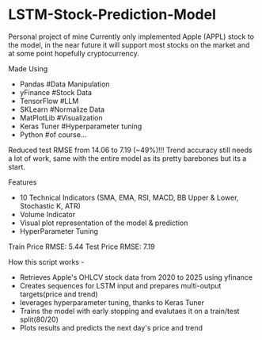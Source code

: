 # LSTM-Stock-Prediction-Model
Personal project of mine
Currently only implemented Apple (APPL) stock to the model, in the near future it will support most stocks on the market and at some point hopefully cryptocurrency.

Made Using
- Pandas #Data Manipulation
- yFinance #Stock Data
- TensorFlow #LLM
- SKLearn #Normalize Data
- MatPlotLib #Visualization
- Keras Tuner #Hyperparameter tuning 
- Python #of course...

Reduced test RMSE from 14.06 to 7.19 (~49%)!!!
Trend accuracy still needs a lot of work, same with the entire model as its pretty barebones but its a start. 

Features
- 10 Technical Indicators (SMA, EMA, RSI, MACD, BB Upper & Lower, Stochastic K, ATR)
- Volume Indicator
- Visual plot representation of the model & prediction
- HyperParameter Tuning

Train Price RMSE: 5.44                                                                                                                                                                               Test Price RMSE: 7.19  

How this script works -
- Retrieves Apple's OHLCV stock data from 2020 to 2025 using yfinance 
- Creates sequences for LSTM input and prepares multi-output targets(price and trend)
- leverages hyperparameter tuning, thanks to Keras Tuner
- Trains the model with early stopping and evalutaes it on a train/test split(80/20)
- Plots results and predicts the next day's price and trend


